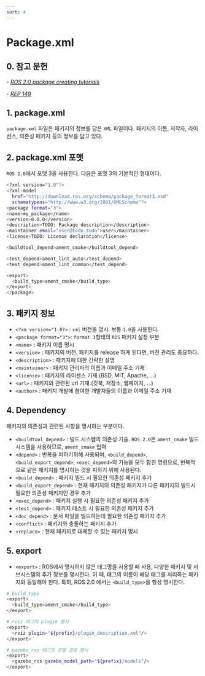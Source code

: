```yaml
---
sort: 4
---
```


# Package.xml

## 0. 참고 문헌
*- [ROS 2.0 package creating tutorials](https://docs.ros.org/en/foxy/Tutorials/Creating-Your-First-ROS2-Package.html)*

*- [REP 149](https://www.ros.org/reps/rep-0149.html)*


## 1. package.xml
`package.xml` 파일은 패키지의 정보를 담은 `XML` 파일이다. 패키지의 이름, 저작자, 라이선스, 의존성 패키지 등의 정보를 담고 있다.

## 2. package.xml 포맷
`ROS 2.0`에서 포맷 3을 사용한다. 다음은 포맷 3의 기본적인 형태이다.

```bash
<?xml version="1.0"?>
<?xml-model
  href="http://download.ros.org/schema/package_format3.xsd"
  schematypens="http://www.w3.org/2001/XMLSchema"?>
<package format="3">
<name>my_package</name>
<version>0.0.0</version>
<description>TODO: Package description</description>
<maintainer email="user@todo.todo">user</maintainer>
<license>TODO: License declaration</license>

<buildtool_depend>ament_cmake</buildtool_depend>

<test_depend>ament_lint_auto</test_depend>
<test_depend>ament_lint_common</test_depend>

<export>
  <build_type>ament_cmake</build_type>
</export>
</package>
```

## 3. 패키지 정보
* `<?xm version="1.0?>` : `xml` 버전을 명시. 보통 `1.0`을 사용한다.
* `<package format="3">`: `format 3`형태의 `ROS` 패키지 설정 부분
* `<name>` : 패키지 이름 명시
* `<version>` : 패키지의 버전. 패키지를 release 하게 된다면, 버전 관리도 중요하다.
* `<description>` : 패키지에 대한 간략한 설명
* `<maintainer>` : 패키지 관리자의 이름과 이메일 주소 기재
* `<license>` : 패키지의 라이센스 기재.(BSD, MIT, Apache, ...)
* `<url>` : 패키지와 관련된 url 기재.(깃북, 저장소, 웹페이지, ...)
* `<author>` : 패키지 개발에 참여한 개발자들의 이름과 이메일 주소 기재

## 4. Dependency
패키지의 의존성과 관련된 사항을 명시하는 부분이다.

* `<buildtool_depend>` : 빌드 시스템의 의존성 기술. `ROS 2.0`은 `ament_cmake` 빌드 시스템을 사용하므로, `ament_cmake` 입력
* `<depend>` : 반복을 피하기위해 사용되며, `<build_depend>`, `<build_export_depend>`, `<exec_depend>`의 기능을 모두 합친 명령으로, 반복적으로 같은 패키지를 명시하는 것을 피하기 위해 사용된다.
* `<build_depend>` : 패키지 빌드 시 필요한 의존성 패키지 추가
* `<build_export_depend>` : 현재 패키지의 의존성 패키지가 다른 패키지의 빌드시 필요한 의존성 패키지인 경우 추가
* `<exec_depend>` : 패키지 실행 시 필요한 의존성 패키지 추가
* `<test_depend>` : 패키지 테스트 시 필요한 의존성 패키지 추가
* `<doc_depend>` : 문서 파일을 빌드하는데 필요한 의존성 패키지 추가
* `<conflict>` : 패키지와 충돌하는 패키지 추가
* `<replace>` : 현재 패키지로 대체할 수 있는 패키지 명시

## 5. export
* `<export>` : ROS에서 명시하지 않은 태그명을 사용할 때 사용, 다양한 패키지 및 서브시스템의 추가 정보를 명시한다. 이 때, 태그의 이름이 해당 태그를 처리하는 패키지와 동일해야 한다. 특히, ROS 2.0 에서는 `<build_type>`을 항상 명시한다.

```bash
# build_type
<export>
  <build_type>ament_cmake</build_type>
</export>

# rviz 태그의 plugin 명시
<export>
  <rviz plugin="${prefix}/plugin_description.xml"/>
</export>

# gazebo_ros 태그의 모델 경로 명시
<export>
  <gazebo_ros gazebo_model_path="${prefix}/models"/>
</export>
```